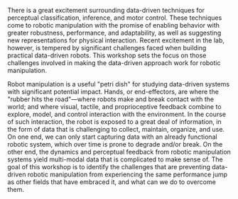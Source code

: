 <p>
There is a great excitement surrounding data-driven techniques for perceptual
classification, inference, and motor control. These techniques come to robotic
manipulation with the promise of enabling behavior with greater robustness,
performance, and adaptability, as well as suggesting new representations for
physical interaction. Recent excitement in the lab, however, is tempered by
significant challenges faced when building practical data-driven robots. This
workshop sets the focus on those challenges involved in making the data-driven
approach work for robotic manipulation.
</p>

<p>
Robot manipulation is a useful "petri dish" for studying data-driven systems
with significant potential impact. Hands, or end-effectors, are where the
"rubber hits the road"—where robots make and break contact with the world; and
where visual, tactile, and proprioceptive feedback combine to explore, model,
and control interaction with the environment. In the course of such
interaction, the robot is exposed to a great deal of information, in the form
of data that is challenging to collect, maintain, organize, and use. On one
end, we can only start capturing data with an already functional robotic
system, which over time is prone to degrade and/or break. On the other end, the
dynamics and perceptual feedback from robotic manipulation systems yield
multi-modal data that is complicated to make sense of. The goal of this
workshop is to identify the challenges that are preventing data-driven robotic
manipulation from experiencing the same performance jump as other fields that
have embraced it, and what can we do to overcome them.
</p>

